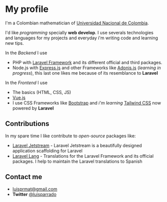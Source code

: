 # My profile

I'm a Colombian mathematician of [Universidad Nacional de Colombia](https://unal.edu.co).

I'd like *programming* specially **web develop**. I use severals technologies and languages for my projects and everyday i'm writing code and learning new tips.

In the *Backend* I use

- PHP with [Laravel Framework](https://laravel.com/) and its different official and third packages.
- Node.js with [Express.js](https://expressjs.com/) and other Frameworks like [Adonis.js](https://adonisjs.com/) (*learning in progress*), this last one likes me because of its resemblance to **Laravel**

In the *Frontend* I use

- The basics (HTML, CSS, JS)
- [Vue.js](https://vuejs.org/)
- I use CSS Frameworks like [Bootstrap](https://getbootstrap.com/) and *i'm learning* [Tailwind CSS](https://tailwindcss.com/) now powered by **Laravel**

## Contributions
In my spare time I like contribute to *open-source* packages like:
- [Laravel Jetstream](https://github.com/laravel/jetstream) - Laravel Jetstream is a beautifully designed application scaffolding for Laravel
- [Laravel Lang](https://github.com/Laravel-Lang/lang) - Translations for the Laravel Framework and its official packages. I help to maintain the Laravel translations to Spanish

## Contact me
- [luisprmat@gmail.com](mailto:luisprmat@gmail.com)
- **Twitter** [@luisparrado](https://twitter.com/luisparrado)